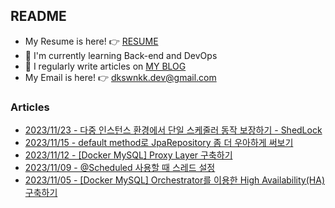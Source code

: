 
## README

- My Resume is here! 👉 [RESUME](null)
- 🌱 I'm currently learning Back-end and DevOps
- 📝 I regularly write articles on [MY BLOG](https://dkswnkk.tistory.com/)
- My Email is here! 👉  dkswnkk.dev@gmail.com

### Articles

- [2023/11/23 - 다중 인스턴스 환경에서 단일 스케줄러 동작 보장하기 - ShedLock](https://dkswnkk.tistory.com/731) <br/>
- [2023/11/15 - default method로 JpaRepository 좀 더 우아하게 써보기](https://dkswnkk.tistory.com/730) <br/>
- [2023/11/12 - [Docker MySQL] Proxy Layer 구축하기](https://dkswnkk.tistory.com/729) <br/>
- [2023/11/09 - @Scheduled 사용할 때 스레드 설정](https://dkswnkk.tistory.com/728) <br/>
- [2023/11/05 - [Docker MySQL] Orchestrator를 이용한 High Availability(HA) 구축하기](https://dkswnkk.tistory.com/727) <br/>
